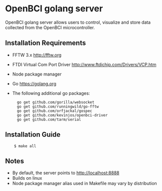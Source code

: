 OpenBCI golang server
=====================

OpenBCI golang server allows users to control, visualize and store data collected from the OpenBCI microcontroller.

Installation Requirements
-------------------------

* FFTW 3.x <http://fftw.org>
* FTDI Virtual Com Port Driver <http://www.ftdichip.com/Drivers/VCP.htm>
* Node package manager
* Go <https://golang.org>
* The following additional go packages:  

        go get github.com/gorilla/websocket  
        go get github.com/runningwild/go-fftw  
        go get github.com/orfjackal/gospec
        go get github.com/kevinjos/openbci-driver
        go get github.com/tarm/serial  
  

Installation Guide
------------------

        $ make all


Notes
-----

* By default, the server points to <http://localhost:8888>
* Builds on linux
* Node package manager alias used in Makefile may vary by distribution
